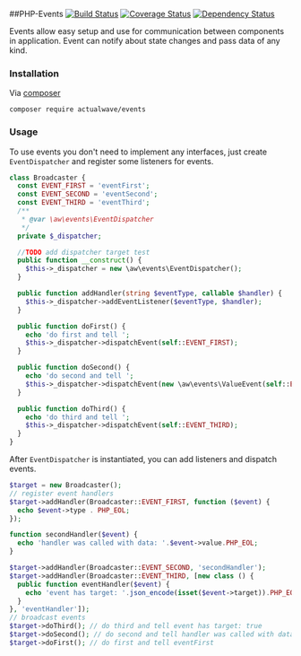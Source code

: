 ##PHP-Events
[![Build Status](https://travis-ci.org/burdiuz/php-event-dispatcher.svg?branch=master)](https://travis-ci.org/burdiuz/php-event-dispatcher)
[![Coverage Status](https://coveralls.io/repos/burdiuz/php-event-dispatcher/badge.svg?branch=master&service=github)](https://coveralls.io/github/burdiuz/php-event-dispatcher?branch=master)
[![Dependency Status](https://www.versioneye.com/user/projects/568bb6e4eb4f47003c00139d/badge.svg?style=flat)](https://www.versioneye.com/user/projects/568bb6e4eb4f47003c00139d)

Events allow easy setup and use for communication between components in application.
Event can notify about state changes and pass data of any kind.

### Installation
Via [composer](https://getcomposer.org/)
```
composer require actualwave/events
```

### Usage
To use events you don't need to implement any interfaces, just create `EventDispatcher`
and register some listeners for events.
```php
class Broadcaster {
  const EVENT_FIRST = 'eventFirst';
  const EVENT_SECOND = 'eventSecond';
  const EVENT_THIRD = 'eventThird';
  /**
   * @var \aw\events\EventDispatcher
   */
  private $_dispatcher;

  //TODO add dispatcher target test
  public function __construct() {
    $this->_dispatcher = new \aw\events\EventDispatcher();
  }

  public function addHandler(string $eventType, callable $handler) {
    $this->_dispatcher->addEventListener($eventType, $handler);
  }

  public function doFirst() {
    echo 'do first and tell ';
    $this->_dispatcher->dispatchEvent(self::EVENT_FIRST);
  }

  public function doSecond() {
    echo 'do second and tell ';
    $this->_dispatcher->dispatchEvent(new \aw\events\ValueEvent(self::EVENT_SECOND, 'pass some data'));
  }

  public function doThird() {
    echo 'do third and tell ';
    $this->_dispatcher->dispatchEvent(self::EVENT_THIRD);
  }
}
```
After `EventDispatcher` is instantiated, you can add listeners and dispatch events.
```php
$target = new Broadcaster();
// register event handlers
$target->addHandler(Broadcaster::EVENT_FIRST, function ($event) {
  echo $event->type . PHP_EOL;
});

function secondHandler($event) {
  echo 'handler was called with data: '.$event->value.PHP_EOL;
}

$target->addHandler(Broadcaster::EVENT_SECOND, 'secondHandler');
$target->addHandler(Broadcaster::EVENT_THIRD, [new class () {
  public function eventHandler($event) {
    echo 'event has target: '.json_encode(isset($event->target)).PHP_EOL;
  }
}, 'eventHandler']);
// broadcast events
$target->doThird(); // do third and tell event has target: true
$target->doSecond(); // do second and tell handler was called with data: pass some data
$target->doFirst(); // do first and tell eventFirst
```